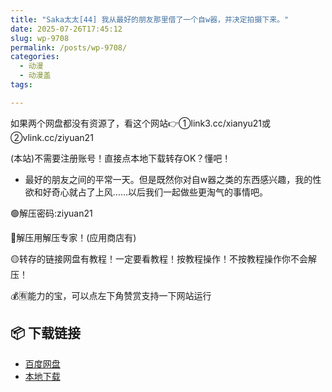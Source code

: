 ```yaml
---
title: "Saka太太[44] 我从最好的朋友那里借了一个自w器，并决定拍摄下来。"
date: 2025-07-26T17:45:12
slug: wp-9708
permalink: /posts/wp-9708/
categories:
  - 动漫
  - 动漫盖
tags:

---
```


如果两个网盘都没有资源了，看这个网站👉①link3.cc/xianyu21或②vlink.cc/ziyuan21

(本站)不需要注册账号！直接点本地下载转存OK？懂吧！

*   最好的朋友之间的平常一天。但是既然你对自w器之类的东西感兴趣，我的性欲和好奇心就占了上风……以后我们一起做些更淘气的事情吧。

🟢解压密码:ziyuan21

🔵解压用解压专家！(应用商店有)

🟡转存的链接网盘有教程！一定要看教程！按教程操作！不按教程操作你不会解压！

💰🈶能力的宝，可以点左下角赞赏支持一下网站运行

## 📦 下载链接
- [百度网盘](https://blziyuan21.com/pay-download/9708?key=48935a14d4&down_id=0)
- [本地下载](https://blziyuan21.com/pay-download/9708?key=48935a14d4&down_id=1)


